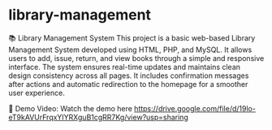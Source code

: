 # library-management
📚 Library Management System
This project is a basic web-based Library Management System developed using HTML, PHP, and MySQL. It allows users to add, issue, return, and view books through a simple and responsive interface. The system ensures real-time updates and maintains clean design consistency across all pages. It includes confirmation messages after actions and automatic redirection to the homepage for a smoother user experience.

🎥 Demo Video: Watch the demo here
https://drive.google.com/file/d/19lo-eT9kAVUrFrqxYIYRXguB1cgRR7Kg/view?usp=sharing
